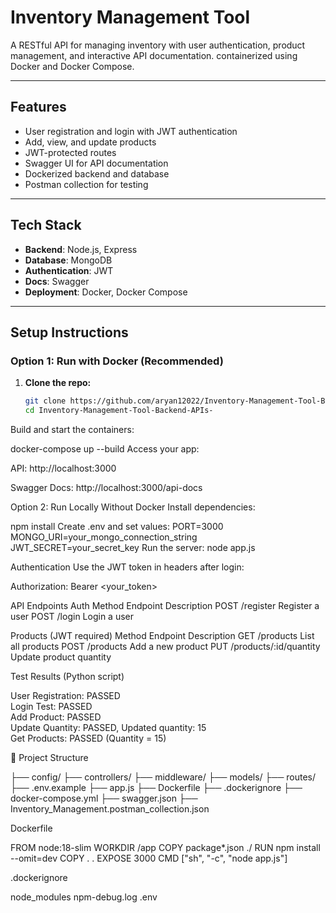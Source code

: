 # Inventory Management Tool

A RESTful API for managing inventory with user authentication, product management, and interactive API documentation. containerized using Docker and Docker Compose.

---

##  Features

- User registration and login with JWT authentication  
- Add, view, and update products  
- JWT-protected routes  
- Swagger UI for API documentation  
- Dockerized backend and database  
- Postman collection for testing  

---

##  Tech Stack

- **Backend**: Node.js, Express  
- **Database**: MongoDB  
- **Authentication**: JWT  
- **Docs**: Swagger  
- **Deployment**: Docker, Docker Compose  

---

##  Setup Instructions

###  Option 1: Run with Docker (Recommended)

1. **Clone the repo:**
   ```bash
   git clone https://github.com/aryan12022/Inventory-Management-Tool-Backend-APIs-.git
   cd Inventory-Management-Tool-Backend-APIs-

Build and start the containers:

docker-compose up --build
Access your app:

API: http://localhost:3000

Swagger Docs: http://localhost:3000/api-docs

Option 2: Run Locally Without Docker
Install dependencies:

npm install
Create .env and set values:
PORT=3000
MONGO_URI=your_mongo_connection_string
JWT_SECRET=your_secret_key
Run the server:
node app.js

 Authentication
Use the JWT token in headers after login:


Authorization: Bearer <your_token>

API Endpoints
Auth
Method	Endpoint	Description
POST	/register	Register a user
POST	/login	Login a user

Products (JWT required)
Method	Endpoint	Description
GET	/products	List all products
POST	/products	Add a new product
PUT	/products/:id/quantity	Update product quantity

 Test Results (Python script)

User Registration: PASSED  
Login Test: PASSED  
Add Product: PASSED  
Update Quantity: PASSED, Updated quantity: 15  
Get Products: PASSED (Quantity = 15)

📁 Project Structure

├── config/
├── controllers/
├── middleware/
├── models/
├── routes/
├── .env.example
├── app.js
├── Dockerfile
├── .dockerignore
├── docker-compose.yml
├── swagger.json
├── Inventory_Management.postman_collection.json

Dockerfile

FROM node:18-slim
WORKDIR /app
COPY package*.json ./
RUN npm install --omit=dev
COPY . .
EXPOSE 3000
CMD ["sh", "-c", "node app.js"]

 .dockerignore

node_modules
npm-debug.log
.env